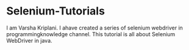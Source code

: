 # Selenium-Tutorials
I am Varsha Kriplani. I ahave created a series of selenium webdriver in programmingknowledge channel.
This tutorial is all about Selenium WebDriver in java.


